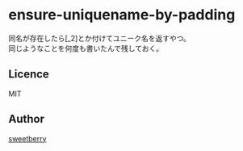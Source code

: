 # ensure-uniquename-by-padding

同名が存在したら[_2]とか付けてユニーク名を返すやつ。  
同じようなことを何度も書いたんで残しておく。

## Licence
MIT

## Author
[sweetberry](https://github.com/sweetberry)